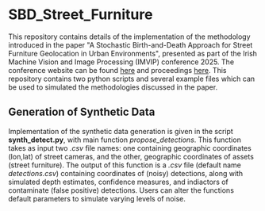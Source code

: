 # SBD_Street_Furniture
This repository contains details of the implementation of the methodology introduced in the paper "A Stochastic Birth-and-Death Approach for Street Furniture Geolocation in Urban Environments", presented as part of the Irish Machine Vision and Image Processing (IMVIP) conference 2025. The conference website can be found [here](https://imvipconference.github.io/) and proceedings [here](https://pure.ulster.ac.uk/en/publications/proceedings-of-the-irish-machine-vision-and-image-processing-conf-4). This repository contains two python scripts and several example files which can be used to simulated the methodologies discussed in the paper.

## Generation of Synthetic Data
Implementation of the synthetic data generation is given in the script **synth_detect.py**, with main function *propose_detections*. This function takes as input two *.csv* file names: one containing geographic coordinates (lon,lat) of street cameras, and the other, geographic coordinates of assets (street furniture). The output of this function is a *.csv* file (default name *detections.csv*) containing coordinates of (noisy) detections, along with simulated depth estimates, confidence measures, and indiactors of contaminate (false positive) detections. Users can alter the functions default parameters to simulate varying levels of noise.  
